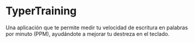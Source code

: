 # TyperTraining
Una aplicación que te permite medir tu velocidad de escritura en palabras por minuto (PPM), ayudándote a mejorar tu destreza en el teclado.
